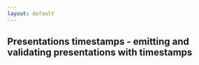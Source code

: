 ```yaml
---
layout: default
---
```


## Presentations timestamps - emitting and validating presentations with timestamps

